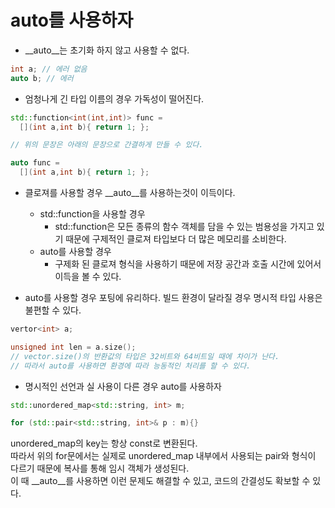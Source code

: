 auto를 사용하자
====

* __auto__는 초기화 하지 않고 사용할 수 없다.
```C++
int a; // 에러 없음
auto b; // 에러
```
* 엄청나게 긴 타입 이름의 경우 가독성이 떨어진다.
```C++
std::function<int(int,int)> func = 
  [](int a,int b){ return 1; };

// 위의 문장은 아래의 문장으로 간결하게 만들 수 있다.

auto func = 
  [](int a,int b){ return 1; };
```

* 클로져를 사용할 경우 __auto__를 사용하는것이 이득이다.
  * std::function을 사용할 경우
    * std::function은 모든 종류의 함수 객체를 담을 수 있는 범용성을 가지고 있기 때문에 구제적인 클로져 타입보다 더 많은 메모리를 소비한다.
  * auto를 사용할 경우
    * 구제화 된 클로져 형식을 사용하기 때문에 저장 공간과 호출 시간에 있어서 이득을 볼 수 있다.

* auto를 사용할 경우 포팅에 유리하다.
빌드 환경이 달라질 경우 명시적 타입 사용은 불편할 수 있다.
```C++
vertor<int> a;

unsigned int len = a.size();
// vector.size()의 반환값의 타입은 32비트와 64비트일 때에 차이가 난다.
// 따라서 auto를 사용하면 환경에 따라 능동적인 처리를 할 수 있다.
```

* 명시적인 선언과 실 사용이 다른 경우 auto를 사용하자
```C++
std::unordered_map<std::string, int> m;

for (std::pair<std::string, int>& p : m){}
```
unordered_map의 key는 항상 const로 변환된다.<br>
따라서 위의 for문에서는 실제로 unordered_map 내부에서 사용되는 pair와 형식이 다르기 때문에 복사를 통해 임시 객체가 생성된다.<br>
이 때 __auto__를 사용하면 이런 문제도 해결할 수 있고, 코드의 간결성도 확보할 수 있다.

